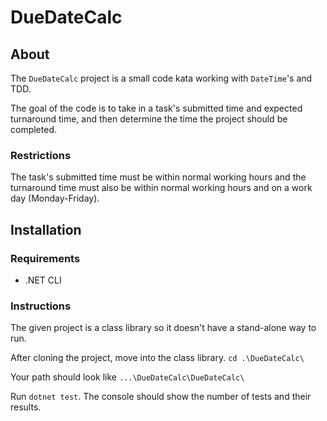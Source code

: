 # DueDateCalc

## About

The ```DueDateCalc``` project is a small code kata working with ```DateTime```'s and TDD.

The goal of the code is to take in a task's submitted time and expected turnaround time, and then determine the time the project should be completed.

### Restrictions

The task's submitted time must be within normal working hours and the turnaround time must also be within normal working hours and on a work day (Monday-Friday).

## Installation

### Requirements
 - .NET CLI

### Instructions
The given project is a class library so it doesn't have a stand-alone way to run.

After cloning the project, move into the class library. ```cd .\DueDateCalc\```

Your path should look like ```...\DueDateCalc\DueDateCalc\```

Run ```dotnet test```. The console should show the number of tests and their results.

